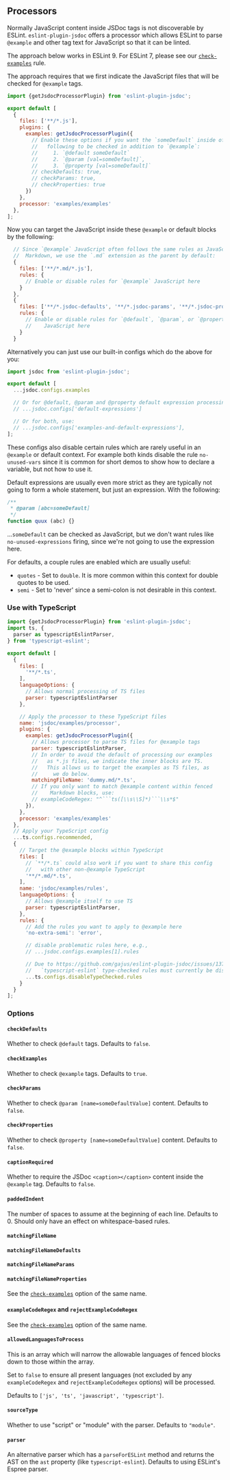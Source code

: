 ## Processors

Normally JavaScript content inside JSDoc tags is not discoverable by ESLint.
`eslint-plugin-jsdoc` offers a processor which allows ESLint to parse `@example`
and other tag text for JavaScript so that it can be linted.

The approach below works in ESLint 9. For ESLint 7, please see our [`check-examples`](./rules/check-examples.md#readme) rule.

The approach requires that we first indicate the JavaScript files that will be checked for `@example` tags.

```js
import {getJsdocProcessorPlugin} from 'eslint-plugin-jsdoc';

export default [
  {
    files: ['**/*.js'],
    plugins: {
      examples: getJsdocProcessorPlugin({
        // Enable these options if you want the `someDefault` inside of the
        //   following to be checked in addition to `@example`:
        //     1. `@default someDefault`
        //     2. `@param [val=someDefault]`,
        //     3. `@property [val=someDefault]`
        // checkDefaults: true,
        // checkParams: true,
        // checkProperties: true
      })
    },
    processor: 'examples/examples'
  },
];
```

Now you can target the JavaScript inside these `@example` or default blocks
by the following:

```js
  // Since `@example` JavaScript often follows the same rules as JavaScript in
  //  Markdown, we use the `.md` extension as the parent by default:
  {
    files: ['**/*.md/*.js'],
    rules: {
      // Enable or disable rules for `@example` JavaScript here
    }
  },
  {
    files: ['**/*.jsdoc-defaults', '**/*.jsdoc-params', '**/*.jsdoc-properties'],
    rules: {
      // Enable or disable rules for `@default`, `@param`, or `@property`
      //    JavaScript here
    }
  }
```

Alternatively you can just use our built-in configs which do the above for you:

```js
import jsdoc from 'eslint-plugin-jsdoc';

export default [
  ...jsdoc.configs.examples

  // Or for @default, @param and @property default expression processing
  // ...jsdoc.configs['default-expressions']

  // Or for both, use:
  // ...jsdoc.configs['examples-and-default-expressions'],
];
```

These configs also disable certain rules which are rarely useful in an
`@example` or default context. For example both kinds disable the rule
`no-unused-vars` since it is common for short demos to show how to declare
a variable, but not how to use it.

Default expressions are usually even more strict as they are typically not
going to form a whole statement, but just an expression. With the following:

```js
/**
 * @param [abc=someDefault]
 */
function quux (abc) {}
```

...`someDefault` can be checked as JavaScript, but we don't want rules like
`no-unused-expressions` firing, since we're not going to use the expression
here.

For defaults, a couple rules are enabled which are usually useful:

- `quotes` - Set to `double`. It is more common within this
  context for double quotes to be used.
- `semi` - Set to 'never' since a semi-colon is not desirable in this context.

### Use with TypeScript

```js
import {getJsdocProcessorPlugin} from 'eslint-plugin-jsdoc';
import ts, {
  parser as typescriptEslintParser,
} from 'typescript-eslint';

export default [
  {
    files: [
      '**/*.ts',
    ],
    languageOptions: {
      // Allows normal processing of TS files
      parser: typescriptEslintParser
    },

    // Apply the processor to these TypeScript files
    name: 'jsdoc/examples/processor',
    plugins: {
      examples: getJsdocProcessorPlugin({
        // Allows processor to parse TS files for @example tags
        parser: typescriptEslintParser,
        // In order to avoid the default of processing our examples
        //   as *.js files, we indicate the inner blocks are TS.
        //   This allows us to target the examples as TS files, as
        //     we do below.
        matchingFileName: 'dummy.md/*.ts',
        // If you only want to match @example content within fenced
        //    Markdown blocks, use:
        // exampleCodeRegex: "^```ts([\\s\\S]*)```\\s*$"
      }),
    },
    processor: 'examples/examples'
  },
  // Apply your TypeScript config
  ...ts.configs.recommended,
  {
    // Target the @example blocks within TypeScript
    files: [
      // `**/*.ts` could also work if you want to share this config
      //   with other non-@example TypeScript
      '**/*.md/*.ts',
    ],
    name: 'jsdoc/examples/rules',
    languageOptions: {
      // Allows @example itself to use TS
      parser: typescriptEslintParser,
    },
    rules: {
      // Add the rules you want to apply to @example here
      'no-extra-semi': 'error',

      // disable problematic rules here, e.g.,
      // ...jsdoc.configs.examples[1].rules

      // Due to https://github.com/gajus/eslint-plugin-jsdoc/issues/1377 ,
      //   `typescript-eslint` type-checked rules must currently be disbaled
      ...ts.configs.disableTypeChecked.rules
    }
  }
];
```

### Options

#### `checkDefaults`

Whether to check `@default` tags. Defaults to `false`.

#### `checkExamples`

Whether to check `@example` tags. Defaults to `true`.

#### `checkParams`

Whether to check `@param [name=someDefaultValue]` content. Defaults to `false`.

#### `checkProperties`

Whether to check `@property [name=someDefaultValue]` content. Defaults to `false`.

#### `captionRequired`

Whether to require the JSDoc `<caption></caption>` content inside the `@example`
tag. Defaults to `false`.

#### `paddedIndent`

The number of spaces to assume at the beginning of each line. Defaults to 0. Should
only have an effect on whitespace-based rules.

#### `matchingFileName`
#### `matchingFileNameDefaults`
#### `matchingFileNameParams`
#### `matchingFileNameProperties`

See the [`check-examples`](./rules/check-examples.md#readme) option of the
same name.

#### `exampleCodeRegex` and `rejectExampleCodeRegex`

See the [`check-examples`](./rules/check-examples.md#readme) option of the
same name.

#### `allowedLanguagesToProcess`

This is an array which will narrow the allowable languages of fenced blocks
down to those within the array.

Set to `false` to ensure all present languages (not excluded by
any `exampleCodeRegex` and `rejectExampleCodeRegex` options) will be processed.

Defaults to `['js', 'ts', 'javascript', 'typescript']`.

#### `sourceType`

Whether to use "script" or "module" with the parser. Defaults to `"module"`.

#### `parser`

An alternative parser which has a `parseForESLint` method and returns the AST
on the `ast` property (like `typescript-eslint`). Defaults to using ESLint's
Espree parser.
